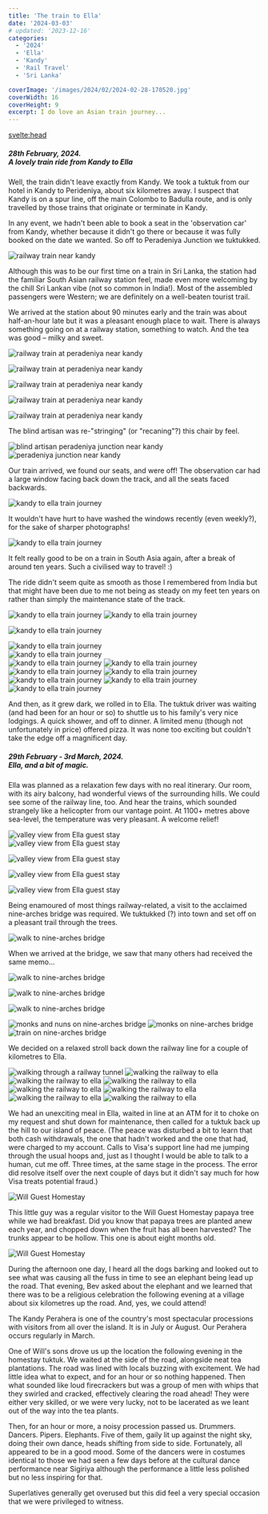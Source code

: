 ```yaml
---
title: 'The train to Ella'
date: '2024-03-03'
# updated: '2023-12-16'
categories:
  - '2024'
  - 'Ella'
  - 'Kandy'
  - 'Rail Travel'
  - 'Sri Lanka'

coverImage: '/images/2024/02/2024-02-28-170520.jpg'
coverWidth: 16
coverHeight: 9
excerpt: I do love an Asian train journey...
---
```


<script>
	import Callout from '$lib/components/Callout.svelte'
  import Img from '$lib/components/Img.svelte'
</script>

<svelte:head>

<title>2024 Sri Lanka</title>
</svelte:head>

<section class="card">
<h5>
  	28th February, 2024.<br/>
  	A lovely train ride from Kandy to Ella
</h5>

<p>Well, the train didn't leave exactly from Kandy. We took a tuktuk from our hotel in Kandy to Perideniya, about six kilometres away. I suspect that Kandy is on a spur line, off the main Colombo to Badulla route, and is only travelled by those trains that originate or terminate in Kandy.</p>

<p>In any event, we hadn't been able to book a seat in the 'observation car' from Kandy, whether because it didn't go there or because it was fully booked on the date we wanted. So off to Peradeniya Junction we tuktukked.</p>

<Img
  src="/images/2024/02/2024-02-28-105509.jpg"
  alt="railway train near kandy"
/>

<p>Although this was to be our first time on a train in Sri Lanka, the station had the familiar South Asian railway station feel, made even more welcoming by the chill Sri Lankan vibe (not so common in India!). Most of the assembled passengers were Western; we are definitely on a well-beaten tourist trail.</p>

<p>We arrived at the station about 90 minutes early and the train was about half-an-hour late but it was a pleasant enough place to wait. There is always something going on at a railway station, something to watch. And the tea was good &ndash; milky and sweet.</p>

<Img
  src="/images/2024/02/2024-02-28-105547.jpg"
  alt="railway train at peradeniya near kandy"
  caption="Not our train..."
/>

<div class="w-80">
  <Img
    src="/images/2024/02/2024-02-28-105712.jpg"
    alt="railway train at peradeniya near kandy"
  />
</div>
<p></p>
<div class="w-80">
  <Img
    src="/images/2024/02/2024-02-28-110323.jpg"
    alt="railway train at peradeniya near kandy"
  />
</div>

<Img
    src="/images/2024/02/2024-02-28-110655.jpg"
    alt="railway train at peradeniya near kandy"
/>

<div class="w-90">
  <Img
      src="/images/2024/02/2024-02-28-113906.jpg"
      alt="railway train at peradeniya near kandy"
  />
</div>

<p>The blind artisan was re-"stringing" (or "recaning"?) this chair by feel.</p>
<div class="w-80">
  <Img
      src="/images/2024/02/2024-02-28-120503.jpg"
      alt="blind artisan peradeniya junction near kandy"
  />
</div>
<Img
    src="/images/2024/02/2024-02-28-135204.jpg"
    alt="peradeniya junction near kandy"
/>

<p>Our train arrived, we found our seats, and were off! The observation car had a large window facing back down the track, and all the seats faced backwards. </p>

<Img
    src="/images/2024/02/2024-02-28-141332.jpg"
    alt="kandy to ella train journey"
/>

<p>It wouldn't have hurt to have washed the windows recently (even weekly?), for the sake of sharper photographs!</p>
<div class="w-70">
  <Img
      src="/images/2024/02/2024-02-28-141337.jpg"
      alt="kandy to ella train journey"
  />
</div>
<p>It felt really good to be on a train in South Asia again, after a break of around ten years. Such a civilised way to travel! :) </p>
<p>The ride didn't seem quite as smooth as those I remembered from India but that might have been due to me not being as steady on my feet ten years on rather than simply the maintenance state of the track.</p>
<Img
    src="/images/2024/02/2024-02-28-145748.jpg"
    alt="kandy to ella train journey"
/>
<Img
    src="/images/2024/02/2024-02-28-150726.jpg"
    alt="kandy to ella train journey"
/>

<Img
      src="/images/2024/02/2024-02-28-152655.jpg"
      alt="kandy to ella train journey"
  />

<div class="w-90">
  <Img
      src="/images/2024/02/2024-02-28-153330.jpg"
      alt="kandy to ella train journey"
      caption="Getting up into tea-plantation country"
  />
 
</div>

<div class="w-90">
  <Img
      src="/images/2024/02/2024-02-28-153544.jpg"
      alt="kandy to ella train journey"
  />
</div>
<Img
    src="/images/2024/02/2024-02-28-152722.jpg"
    alt="kandy to ella train journey"
/>
<Img
    src="/images/2024/02/2024-02-28-161556.jpg"
    alt="kandy to ella train journey"
/>
<Img
    src="/images/2024/02/2024-02-28-161612.jpg"
    alt="kandy to ella train journey"
/>
<Img
    src="/images/2024/02/2024-02-28-162132.jpg"
    alt="kandy to ella train journey"
/>
<Img
    src="/images/2024/02/2024-02-28-162830.jpg"
    alt="kandy to ella train journey"
/>
<Img
    src="/images/2024/02/2024-02-28-170520.jpg"
    alt="kandy to ella train journey"
/>
<Img
    src="/images/2024/02/2024-02-28-174536.jpg"
    alt="kandy to ella train journey"
    caption="Waiting for the train to pass"
/>

<p>And then, as it grew dark, we rolled in to Ella. The tuktuk driver was waiting (and had been for an hour or so) to shuttle us to his family's very nice lodgings. A quick shower, and off to dinner. A limited menu (though not unfortunately in price) offered pizza. It was none too exciting but couldn't take the edge off a magnificent day.</p>
</section>

<section class="card">
  <h5>
      29th February - 3rd March, 2024.<br/>
      Ella, and a bit of magic.
  </h5>
  <p>Ella was planned as a relaxation few days with no real itinerary. Our room, with its airy balcony, had wonderful views of the surrounding hills. We could see some of the railway line, too. And hear the trains, which sounded strangely like a helicopter from our vantage point. At 1100+ metres above sea-level, the temperature was very pleasant. A welcome relief!</p>
  <div class="w-80">
    <Img
      src="/images/2024/02/2024-02-29-101642.jpg"
      alt="valley view from Ella guest stay"
      caption="The view from our balcony..."
    />   
  </div>
  <div class="w-80">
    <Img
        src="/images/2024/02/2024-02-29-101748.jpg"
        alt="valley view from Ella guest stay"
      />
  </div>
  <p></p>
  <div class="w-80">
    <Img
        src="/images/2024/02/2024-02-29-140238.jpg"
        alt="valley view from Ella guest stay"
      />
  </div>
  
  <Img
    src="/images/2024/02/2024-02-29-121326.jpg"
    alt="valley view from Ella guest stay"
  />
  
  <div class="w-90">
    <Img
        src="/images/2024/02/2024-02-29-140314.jpg"
        alt="valley view from Ella guest stay"
      />
  </div>
  <p>Being enamoured of most things railway-related, a visit to the acclaimed nine-arches bridge was required. We tuktukked (?) into town and set off on a pleasant trail through the trees. </p>
  <div class="w-80">
    <Img
        src="/images/2024/02/2024-02-29-143356.jpg"
        alt="walk to nine-arches bridge"
      />
  </div>
  <p>When we arrived at the bridge, we saw that many others had received the same memo...</p>  
  <Img
      src="/images/2024/02/2024-02-29-145034.jpg"
      alt="walk to nine-arches bridge"
    />
  
  <Img
    src="/images/2024/02/2024-02-29-150101.jpg"
    alt="walk to nine-arches bridge"
  />
  
  <Img
    src="/images/2024/02/2024-02-29-150414.jpg"
    alt="walk to nine-arches bridge"
    caption="There's a life-ending drop off this wall..."
  />
  
  <Img
    src="/images/2024/02/2024-02-29-153240.jpg"
    alt="monks and nuns on nine-arches bridge"
    caption="Not all the visitors were Western. These monks and nuns were visiting from Galle."
  />
  <Img
    src="/images/2024/02/2024-02-29-154428.jpg"
    alt="monks on nine-arches bridge"
  />
  <Img
    src="/images/2024/02/2024-02-29-150825.jpg"
    alt=" train on nine-arches bridge"
    caption="The train made an unscheduled stop on the bridge for ten minutes.<br/> Maybe a sponsorship deal with Instagram? ;)"
  />
  <p>We decided on a relaxed stroll back down the railway line for a couple of kilometres to Ella.</p>
  <Img
    src="/images/2024/02/2024-02-29-154810.jpg"
    alt=" walking through a railway tunnel"
  />
  <Img
    src="/images/2024/02/2024-02-29-160242.jpg"
    alt=" walking the railway to ella"
    caption="Bev hadn't been that comfortable walking through the tunnel. She was very happy to be out of it when this train came along."
  />
  <Img
    src="/images/2024/02/2024-02-29-161558.jpg"
    alt="walking the railway to ella"
  />
  <Img
    src="/images/2024/02/2024-02-29-162200.jpg"
    alt="walking the railway to ella"
  />
  <Img
    src="/images/2024/02/2024-02-29-162805.jpg"
    alt="walking the railway to ella"
  />
  <Img
    src="/images/2024/02/2024-02-29-163620.jpg"
    alt="walking the railway to ella"
  />
  <Img
    src="/images/2024/02/2024-02-29-153456.jpg"
    alt="walking the railway to ella"
    caption="Precariously perched homes on steep hillsides are typical"
  />
  <Img
    src="/images/2024/02/2024-02-29-165025.jpg"
    alt="walking the railway to ella"
  />
  <p>We had an unexciting meal in Ella, waited in line at an ATM for it to choke on my request and shut down for maintenance, then called for a tuktuk back up the hill to our island of peace. (The peace was disturbed a bit to learn that both cash withdrawals, the one that hadn't worked and the one that had, were charged to my account. Calls to Visa's support line had me jumping through the usual hoops and, just as I thought I would be able to talk to a human, cut me off. Three times, at the same stage in the process. The error did resolve itself over the next couple of days but it didn't say much for how Visa treats potential fraud.)</p>
  <Img
    src="/images/2024/03/2024-03-02-090622.jpg"
    alt="Will Guest Homestay"
  />
    <p>This little guy was a regular visitor to the Will Guest Homestay papaya tree while we had breakfast. Did you know that papaya trees are planted anew each year, and chopped down when the fruit has all been harvested? The trunks appear to be hollow. This one is about eight months old.</p>
  <div class="w-80">
    <Img
      src="/images/2024/03/2024-03-02-091034.jpg"
      alt="Will Guest Homestay"
    />
  </div>
  <p>During the afternoon one day, I heard all the dogs barking and looked out to see what was causing all the fuss in time to see an elephant being lead up the road. That evening, Bev asked about the elephant and we learned that there was to be a religious celebration the following evening at a village about six kilometres up the road. And, yes, we could attend!</p>
  <p>The Kandy Perahera is one of the country's most spectacular processions with visitors from all over the island. It is in July or August. Our Perahera occurs regularly in March.</p>
  <p>One of Will's sons drove us up the location the following evening in the homestay tuktuk. We waited at the side of the road, alongside neat tea plantations. The road was lined with locals buzzing with excitement. We had little idea what to expect, and for an hour or so nothing happened. Then what sounded like loud firecrackers but was a group of men with whips that they swirled and cracked, effectively clearing the road ahead! They were either very skilled, or we were very lucky, not to be lacerated as we leant out of the way into the tea plants. </p>
  <p>Then, for an hour or more, a noisy procession passed us. Drummers. Dancers. Pipers. Elephants. Five of them, gaily lit up against the night sky, doing their own dance, heads shifting from side to side. Fortunately, all appeared to be in a good mood. Some of the dancers were in costumes identical to those we had seen a few days before at the cultural dance performance near Sigiriya although the performance a little less polished but no less inspiring for that.</p>
  <p>Superlatives generally get overused but this did feel a very special occasion that we were privileged to witness.</p>
  <!-- <video width="320" height="240" controls>
    <source src="/images/videos/perahura1.mp4" type="video/mp4">
    Your browser does not support the video tag.
  </video> -->
</section>
